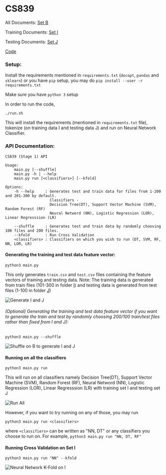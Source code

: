 # CS839

All Documents: [Set B](https://github.com/swatianand56/CS839/tree/master/Stage_1/B)

Training Documents: [Set I](https://github.com/swatianand56/CS839/tree/master/Stage_1/I)

Testing Documents: [Set J](https://github.com/swatianand56/CS839/tree/master/Stage_1/J)

[Code](https://github.com/swatianand56/CS839/tree/master/Stage_1)

### Setup:
Install the requirements mentioned in `requirements.txt` (`docopt`, `pandas` and `sklearn`)
or you have `pip` setup, you may do `pip install --user -r requirements.txt`

Make sure you have `python 3` setup

In order to run the code,
```
./run.sh
```
This will install the requirements (mentioned in `requirements.txt` file), tokenize (on training data I and testing data J)
and run on Neural Network Classifier.

### API Documentation:

```
CS839 (Stage 1) API

Usage:
    main.py [--shuffle]
    main.py -h | --help
    main.py run [<classifiers>] [--kfold]

Options:
    -h --help     : Generates test and train data for files from 1-200 and 201-300 by default.
                    Classifiers -
                    Decision Tree(DT), Support Vector Machine (SVM), Random Forest (RF)
                    Neural Netword (NN), Logistic Regression (LOR), Linear Regresssion (LR)

    --shuffle     : Generates test and train data by randomly choosing 100 files and 200 files.
    --kfold       : Run Cross Validation
    <classifiers> : Classifiers on which you wish to run (DT, SVM, RF, NN, LOR, LR)
````


#### Generating the training and test data feature vector:
```
python3 main.py
```
This only generates `train.csv` and `test.csv` files containing the feature vectors of training and testing data.
Note: The training data is generated from train files (101-300 in folder [I](https://github.com/swatianand56/CS839/tree/master/Stage_1/I)) and testing data is generated from
test files (1-100 in folder [J](https://github.com/swatianand56/CS839/tree/master/Stage_1/J))

![Generate I and J](images/generateIJ.png?raw=true "Generate I and J")


###### (Optional) Generating the training and test data feature vector if you want to generate the train and test by randomly choosing 200/100 train/test files rather than fixed from I and J):


```
python3 main.py --shuffle
```
![Shuffle on B to generate I and J](images/shuffle.png?raw=true "Shuffle on B to generate I and J")


#### Running on all the classifiers
```
python3 main.py run
```
This will run on all classifiers namely Decision Tree(DT), Support Vector Machine (SVM), Random Forest (RF), Neural Netword (NN), Logistic Regression (LOR), Linear Regresssion (LR) with training set I and testing set J

![Run All](images/runAll.png?raw=true "Run All")

However, if you want to try running on any of those, you may run
```
python3 main.py run <classifiers>
```
where `<classifiers>` can be written as "NN, DT" or any classifiers you choose to run on. For example, `python3 main.py run "NN, DT, RF"`

#### Running Cross Validation on Set I
```
python3 main.py run "NN" --kfold
```
![Neural Network K-Fold on I](images/NNfold.png?raw=true "Neural Network K-Fold on I")

